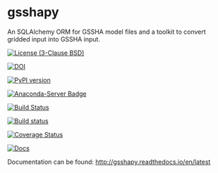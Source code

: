 # gsshapy
An SQLAlchemy ORM for GSSHA model files and a toolkit to convert gridded input into GSSHA input.

[![License (3-Clause BSD)](https://img.shields.io/badge/license-BSD%203--Clause-yellow.svg)](https://github.com/ci-water/gsshapy/blob/master/LICENSE)

[![DOI](https://zenodo.org/badge/26494532.svg)](https://zenodo.org/badge/latestdoi/26494532)

[![PyPI version](https://badge.fury.io/py/gsshapy.svg)](https://badge.fury.io/py/gsshapy)

[![Anaconda-Server Badge](https://anaconda.org/conda-forge/gsshapy/badges/version.svg)](https://anaconda.org/conda-forge/gsshapy)

[![Build Status](https://travis-ci.org/CI-WATER/gsshapy.svg?branch=master)](https://travis-ci.org/CI-WATER/gsshapy)

[![Build status](https://ci.appveyor.com/api/projects/status/cjngdb82x2wu7ds2/branch/master?svg=true)](https://ci.appveyor.com/project/snowman2/gsshapy/branch/master)

[![Coverage Status](https://coveralls.io/repos/github/CI-WATER/gsshapy/badge.svg?branch=master)](https://coveralls.io/github/CI-WATER/gsshapy?branch=master)

[![Docs](https://readthedocs.org/projects/gsshapy/badge/?version=latest)](http://gsshapy.readthedocs.io/en/latest)

Documentation can be found: http://gsshapy.readthedocs.io/en/latest
